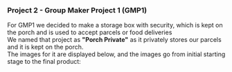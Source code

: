 ### Project 2 - Group Maker Project 1 (GMP1)
For GMP1 we decided to make a storage box with security, which is kept on the porch and is used to accept parcels or food deliveries </br>
We named that project as **"Porch Private"** as it privately stores our parcels and it is kept on the porch. </br>
The images for it are displayed below, and the images go from initial starting stage to the final product: </br>
